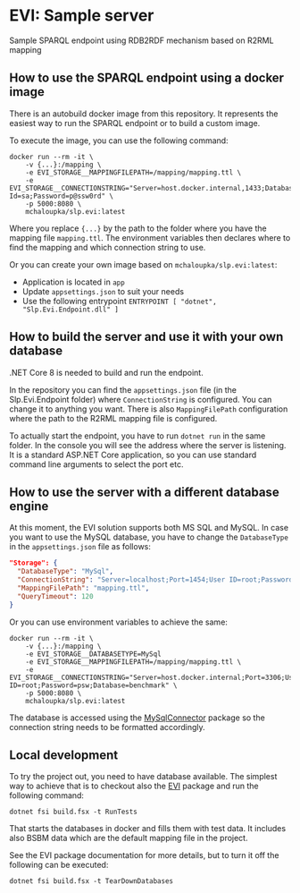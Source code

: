 EVI: Sample server
===================

Sample SPARQL endpoint using RDB2RDF mechanism based on R2RML mapping

How to use the SPARQL endpoint using a docker image
--------------------------------------------

There is an autobuild docker image from this repository. It represents the easiest way to run the SPARQL endpoint or to build a custom image.

To execute the image, you can use the following command:

```shell
docker run --rm -it \
    -v {...}:/mapping \
    -e EVI_STORAGE__MAPPINGFILEPATH=/mapping/mapping.ttl \
    -e EVI_STORAGE__CONNECTIONSTRING="Server=host.docker.internal,1433;Database=benchmark=;User Id=sa;Password=p@ssw0rd" \
    -p 5000:8080 \
    mchaloupka/slp.evi:latest
```

Where you replace `{...}` by the path to the folder where you have the mapping file `mapping.ttl`. The environment variables then declares where to find the mapping and which connection string to use.

Or you can create your own image based on `mchaloupka/slp.evi:latest`:

* Application is located in `app`
* Update `appsettings.json` to suit your needs
* Use the following entrypoint `ENTRYPOINT [ "dotnet", "Slp.Evi.Endpoint.dll" ]`

How to build the server and use it with your own database
--------------------------------------------

.NET Core 8 is needed to build and run the endpoint.

In the repository you can find the `appsettings.json` file (in the Slp.Evi.Endpoint folder) where `ConnectionString` is configured. You can change it to anything you want. There is also `MappingFilePath` configuration where the path to the R2RML mapping file is configured.

To actually start the endpoint, you have to run `dotnet run` in the same folder. In the console you will see the address where the server is listening. It is a standard ASP.NET Core application, so you can use standard command line arguments to select the port etc.

How to use the server with a different database engine
---------------------------------------------

At this moment, the EVI solution supports both MS SQL and MySQL. In case you want to use the MySQL database, you have to change the `DatabaseType` in the `appsettings.json` file as follows:

```json
"Storage": {
  "DatabaseType": "MySql",
  "ConnectionString": "Server=localhost;Port=1454;User ID=root;Password=Password12!;Database=R2RMLTestStore",
  "MappingFilePath": "mapping.ttl",
  "QueryTimeout": 120
}
```

Or you can use environment variables to achieve the same:

```shell
docker run --rm -it \
    -v {...}:/mapping \
    -e EVI_STORAGE__DATABASETYPE=MySql
    -e EVI_STORAGE__MAPPINGFILEPATH=/mapping/mapping.ttl \
    -e EVI_STORAGE__CONNECTIONSTRING="Server=host.docker.internal;Port=3306;User ID=root;Password=psw;Database=benchmark" \
    -p 5000:8080 \
    mchaloupka/slp.evi:latest
```

The database is accessed using the [MySqlConnector](https://mysqlconnector.net/) package so the connection string needs to be formatted accordingly.

Local development
---------------------------------------------

To try the project out, you need to have database available. The simplest way to achieve that is to checkout also the [EVI](https://github.com/mchaloupka/EVI) package and run the following command:

```shell
dotnet fsi build.fsx -t RunTests
```

That starts the databases in docker and fills them with test data. It includes also BSBM data which are the default mapping file in the project.

See the EVI package documentation for more details, but to turn it off the following can be executed:

```shell
dotnet fsi build.fsx -t TearDownDatabases
```

